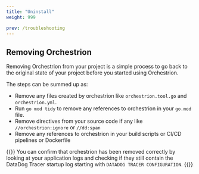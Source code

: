 ```yaml
---
title: "Uninstall"
weight: 999

prev: /troubleshooting
---
```


## Removing Orchestrion

Removing Orchestrion from your project is a simple process to go back to the original state of your project before you
started using Orchestrion.

The steps can be summed up as:
* Remove any files created by orchestrion like `orchestrion.tool.go` and `orchestrion.yml`.
* Run `go mod tidy` to remove any references to orchestrion in your `go.mod` file.
* Remove directives from your source code if any like `//orchestrion:ignore` or `//dd:span`
* Remove any references to orchestrion in your build scripts or CI/CD pipelines or Dockerfile

{{<callout type="info">}}
You can confirm that orchestrion has been removed correctly by looking at your application logs and checking
if they still contain the DataDog Tracer startup log starting with `DATADOG TRACER CONFIGURATION`.
{{</callout>}}
